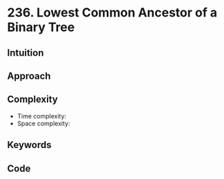 # 236. Lowest Common Ancestor of a Binary Tree

## Intuition

## Approach

## Complexity

- Time complexity:
- Space complexity:

## Keywords

## Code

```go

```
